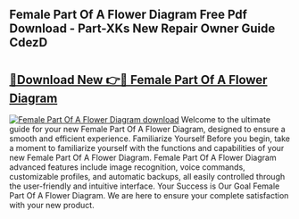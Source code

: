 ## Female Part Of A Flower Diagram Free Pdf Download - Part-XKs New Repair Owner Guide CdezD

# <h2><a href="http://dfpkf4c.blite.top/?on=Female+Part+Of+A+Flower+Diagram">🔗Download New 👉🔴 Female Part Of A Flower Diagram</a></h2>

[![Female Part Of A Flower Diagram download](https://i.imgur.com/lujVjoI.png)](http://dfpkf4c.blite.top/?on=Female+Part+Of+A+Flower+Diagram)
Welcome to the ultimate guide for your new Female Part Of A Flower Diagram, designed to ensure a smooth and efficient experience. Familiarize Yourself Before you begin, take a moment to familiarize yourself with the functions and capabilities of your new Female Part Of A Flower Diagram. Female Part Of A Flower Diagram advanced features include image recognition, voice commands, customizable profiles, and automatic backups, all easily controlled through the user-friendly and intuitive interface. Your Success is Our Goal Female Part Of A Flower Diagram. We are here to ensure your complete satisfaction with your new product.
